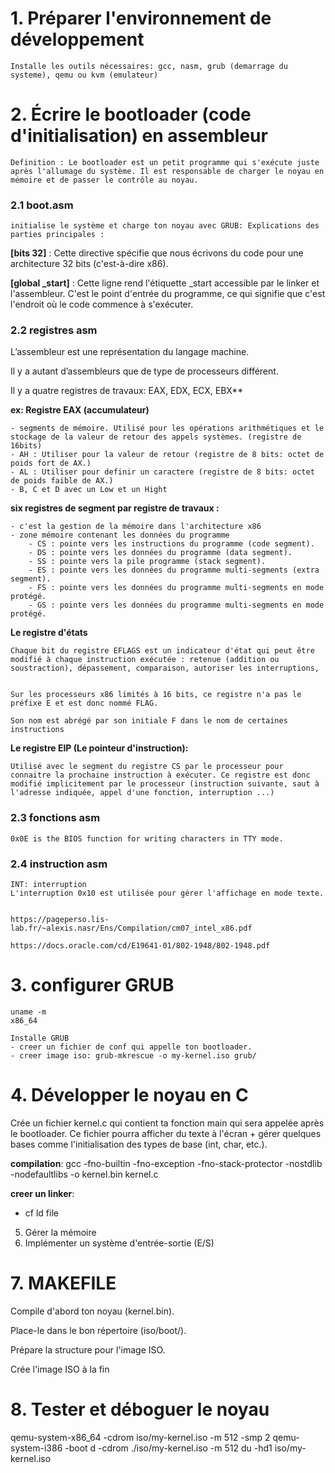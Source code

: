 # 1. Préparer l'environnement de développement
	Installe les outils nécessaires: gcc, nasm, grub (demarrage du systeme), qemu ou kvm (emulateur)

# 2. Écrire le bootloader (code d'initialisation) en assembleur
	Definition : Le bootloader est un petit programme qui s'exécute juste après l'allumage du système. Il est responsable de charger le noyau en mémoire et de passer le contrôle au noyau.
	
### 2.1 boot.asm
	initialise le système et charge ton noyau avec GRUB: Explications des parties principales :

**[bits 32]** : Cette directive spécifie que nous écrivons du code pour une architecture 32 bits (c'est-à-dire x86).

**[global _start]** : Cette ligne rend l'étiquette _start accessible par le linker et l'assembleur. C'est le point d'entrée du programme, ce qui signifie que c'est l'endroit où le code commence à s'exécuter.

### 2.2 registres asm
L’assembleur est une représentation du langage machine.
	
Il y a autant d’assembleurs que de type de processeurs différent.

Il y a quatre registres de travaux: EAX, EDX, ECX, EBX**

**ex: Registre EAX (accumulateur)**

	- segments de mémoire. Utilisé pour les opérations arithmétiques et le stockage de la valeur de retour des appels systèmes. (registre de 16bits)
	- AH : Utiliser pour la valeur de retour (registre de 8 bits: octet de poids fort de AX.)
	- AL : Utiliser pour definir un caractere (registre de 8 bits: octet de poids faible de AX.)
	- B, C et D avec un Low et un Hight

**six registres de segment par registre de travaux :**

	- c'est la gestion de la mémoire dans l'architecture x86 
	- zone mémoire contenant les données du programme
		- CS : pointe vers les instructions du programme (code segment).
		- DS : pointe vers les données du programme (data segment).
		- SS : pointe vers la pile programme (stack segment).
		- ES : pointe vers les données du programme multi-segments (extra segment).
		- FS : pointe vers les données du programme multi-segments en mode protégé.
		- GS : pointe vers les données du programme multi-segments en mode protégé.


**Le registre d'états**

	Chaque bit du registre EFLAGS est un indicateur d'état qui peut être modifié à chaque instruction exécutée : retenue (addition ou soustraction), dépassement, comparaison, autoriser les interruptions,


	Sur les processeurs x86 limités à 16 bits, ce registre n'a pas le préfixe E et est donc nommé FLAG.

	Son nom est abrégé par son initiale F dans le nom de certaines instructions


**Le registre EIP (Le pointeur d'instruction):**


	Utilisé avec le segment du registre CS par le processeur pour connaitre la prochaine instruction à exécuter. Ce registre est donc modifié implicitement par le processeur (instruction suivante, saut à l'adresse indiquée, appel d'une fonction, interruption ...)



### 2.3 fonctions asm

	0x0E is the BIOS function for writing characters in TTY mode.

### 2.4 instruction asm
	INT: interruption
	L'interruption 0x10 est utilisée pour gérer l'affichage en mode texte. 


	https://pageperso.lis-lab.fr/~alexis.nasr/Ens/Compilation/cm07_intel_x86.pdf

	https://docs.oracle.com/cd/E19641-01/802-1948/802-1948.pdf




# 3. configurer GRUB

```
uname -m
x86_64
```

	Installe GRUB 
	- creer un fichier de conf qui appelle ton bootloader.
	- creer image iso: grub-mkrescue -o my-kernel.iso grub/

# 4. Développer le noyau en C

Crée un fichier kernel.c qui contient ta fonction main qui sera appelée après le bootloader. Ce fichier pourra afficher du texte à l'écran +  gérer quelques bases comme l'initialisation des types de base (int, char, etc.).

**compilation**: gcc -fno-builtin -fno-exception -fno-stack-protector -nostdlib -nodefaultlibs -o kernel.bin kernel.c

**creer un linker**: 
- cf ld file

5. Gérer la mémoire
6. Implémenter un système d'entrée-sortie (E/S)

# 7. MAKEFILE 

Compile d'abord ton noyau (kernel.bin).

Place-le dans le bon répertoire (iso/boot/).

Prépare la structure pour l'image ISO.

Crée l'image ISO à la fin

# 8. Tester et déboguer le noyau

qemu-system-x86_64 -cdrom iso/my-kernel.iso -m 512 -smp 2
qemu-system-i386 -boot d -cdrom ./iso/my-kernel.iso -m 512
du -hd1 iso/my-kernel.iso 

